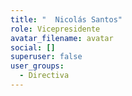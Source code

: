 ```yaml
---
title: "  Nicolás Santos"
role: Vicepresidente
avatar_filename: avatar
social: []
superuser: false
user_groups:
  - Directiva
---
```


